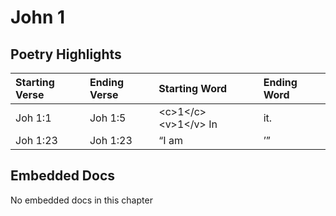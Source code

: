 # John 1

## Poetry Highlights

| Starting Verse | Ending Verse | Starting Word | Ending Word |
| :--- | :--- | :--- | :--- |
| Joh 1:1 | Joh 1:5 | &lt;c&gt;1&lt;/c&gt;&lt;v&gt;1&lt;/v&gt; In | it. |
| Joh 1:23 | Joh 1:23 | “I am | ’” |

## Embedded Docs

No embedded docs in this chapter

